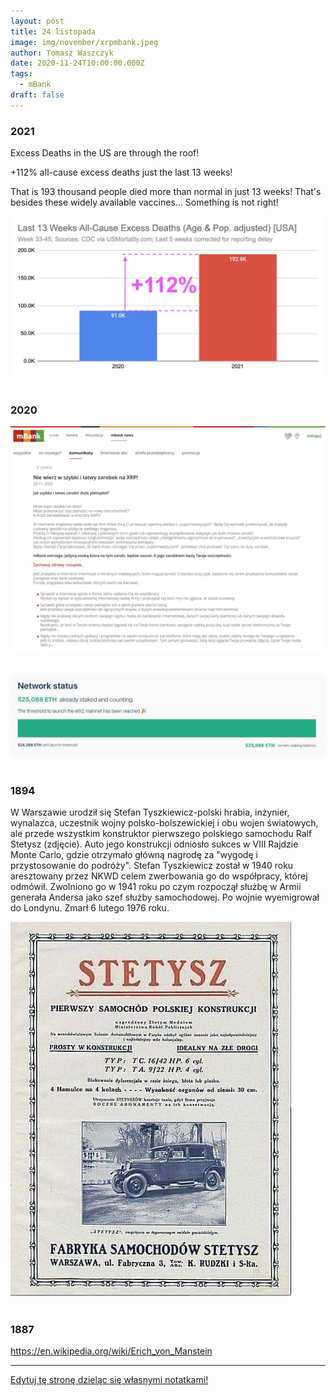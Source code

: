 ```yaml
---
layout: post
title: 24 listopada
image: img/november/xrpmbank.jpeg
author: Tomasz Waszczyk
date: 2020-11-24T10:00:00.000Z
tags:
  - mBank
draft: false
---
```


### 2021

Excess Deaths in the US are through the roof!

+112% all-cause excess deaths just the last 13 weeks!

That is 193 thousand people died more than normal in just 13 weeks! That's besides these widely available vaccines... Something is not right!

<img src="./img/november/itisnormal.jpeg"><br><br>

### 2020

<img src="./img/november/xrpmbank.jpeg"><br><br>

<img src="./img/november/eth2.jpg"><br><br>

### 1894

W Warszawie urodził się Stefan Tyszkiewicz-polski hrabia, inżynier, wynalazca, uczestnik wojny polsko-bolszewickiej i obu wojen światowych, ale przede wszystkim konstruktor pierwszego polskiego samochodu Ralf Stetysz (zdjęcie).
Auto jego konstrukcji odniosło sukces w VIII Rajdzie Monte Carlo, gdzie otrzymało główną nagrodę za "wygodę i przystosowanie do podróży".
Stefan Tyszkiewicz został w 1940 roku aresztowany przez NKWD celem zwerbowania go do współpracy, której odmówił. Zwolniono go w 1941 roku po czym rozpoczął służbę w Armii generała Andersa jako szef służby samochodowej. Po wojnie wyemigrował do Londynu. Zmarł 6 lutego 1976 roku.

<img src="./img/november/tyszkiewicz.jpg"><br><br>

### 1887

https://en.wikipedia.org/wiki/Erich_von_Manstein

---

<a href="https://github.com/TomaszWaszczyk/historia.waszczyk.com/edit/master/src/content/november-24.md" target="_blank">Edytuj tę stronę dzieląc się własnymi notatkami!</a>
